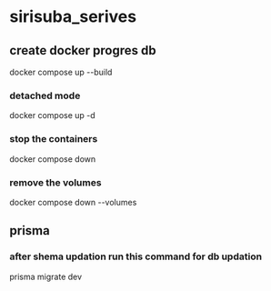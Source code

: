 # sirisuba_serives

## create docker progres db

docker compose up --build

### detached mode

docker compose up -d

### stop the containers

docker compose down

### remove the volumes

docker compose down --volumes

## prisma

### after shema updation run this command for db updation

prisma migrate dev
